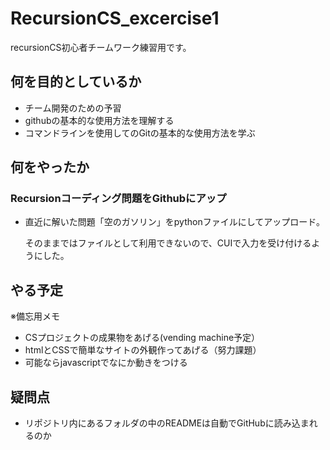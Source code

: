 # RecursionCS_excercise1
recursionCS初心者チームワーク練習用です。


## 何を目的としているか
 - チーム開発のための予習
 - githubの基本的な使用方法を理解する
 - コマンドラインを使用してのGitの基本的な使用方法を学ぶ


## 何をやったか
 ### Recursionコーディング問題をGithubにアップ
 - 直近に解いた問題「空のガソリン」をpythonファイルにしてアップロード。

   そのままではファイルとして利用できないので、CUIで入力を受け付けるようにした。


## やる予定
 ※備忘用メモ
 - CSプロジェクトの成果物をあげる(vending machine予定）
 - htmlとCSSで簡単なサイトの外観作ってあげる（努力課題）
 - 可能ならjavascriptでなにか動きをつける

## 疑問点
 - リポジトリ内にあるフォルダの中のREADMEは自動でGitHubに読み込まれるのか
